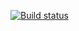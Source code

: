 [![Build status](https://ci.appveyor.com/api/projects/status/srf9uag4hrl8meft?svg=true)](https://ci.appveyor.com/project/f1NESSEA/selenid)
